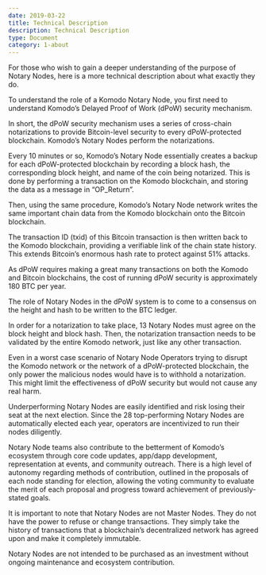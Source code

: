 ```yaml
---
date: 2019-03-22
title: Technical Description
description: Technical Description
type: Document
category: 1-about
---
```

For those who wish to gain a deeper understanding of the purpose of Notary Nodes, here is a more technical description about what exactly they do.

To understand the role of a Komodo Notary Node, you first need to understand Komodo’s Delayed Proof of Work (dPoW) security mechanism.

In short, the dPoW security mechanism uses a series of cross-chain notarizations to provide Bitcoin-level security to every dPoW-protected blockchain. Komodo’s Notary Nodes perform the notarizations.

Every 10 minutes or so, Komodo’s Notary Node essentially creates a backup for each dPoW-protected blockchain by recording a block hash, the corresponding block height, and name of the coin being notarized. This is done by performing a transaction on the Komodo blockchain, and storing the data as a message in “OP_Return”.

Then, using the same procedure, Komodo’s Notary Node network writes the same important chain data from the Komodo blockchain onto the Bitcoin blockchain.

The transaction ID (txid) of this Bitcoin transaction is then written back to the Komodo blockchain, providing a verifiable link of the chain state history. This extends Bitcoin’s enormous hash rate to protect against 51% attacks. 

As dPoW requires making a great many transactions on both the Komodo and Bitcoin blockchains, the cost of running dPoW security is approximately 180 BTC per year. 

The role of Notary Nodes in the dPoW system is to come to a consensus on the height and hash to be written to the BTC ledger.

In order for a notarization to take place, 13 Notary Nodes must agree on the block height and block hash. Then, the notarization transaction needs to be validated by the entire Komodo network, just like any other transaction. 

Even in a worst case scenario of Notary Node Operators trying to disrupt the Komodo network or the network of a dPoW-protected blockchain, the only power the malicious nodes would have is to withhold a notarization. This might limit the effectiveness of dPoW security but would not cause any real harm.

Underperforming Notary Nodes are easily identified and risk losing their seat at the next election. Since the 28 top-performing Notary Nodes are automatically elected each year, operators are incentivized to run their nodes diligently. 

Notary Node teams also contribute to the betterment of Komodo’s ecosystem through core code updates, app/dapp development, representation at events, and community outreach. There is a high level of autonomy regarding methods of contribution, outlined in the proposals of each node standing for election, allowing the voting community to evaluate the merit of each proposal and progress toward achievement of previously-stated goals.

It is important to note that Notary Nodes are not Master Nodes. They do not have the power to refuse or change transactions. They simply take the history of transactions that a blockchain’s decentralized network has agreed upon and make it completely immutable.

Notary Nodes are not intended to be purchased as an investment without ongoing maintenance and ecosystem contribution.
